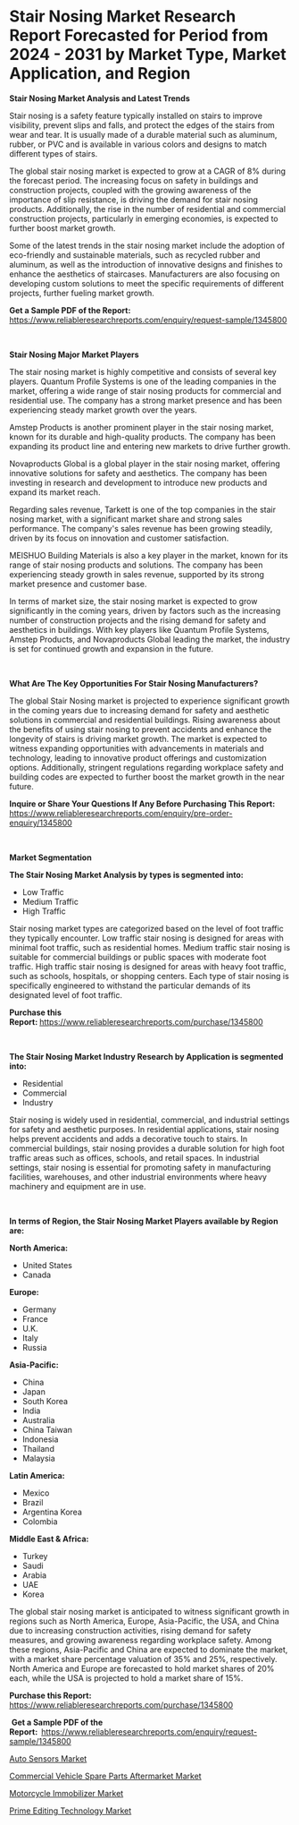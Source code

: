 <p><h1>Stair Nosing Market Research Report Forecasted for Period from 2024 -  2031 by Market Type, Market Application, and Region</h1></p><p><strong>Stair Nosing Market Analysis and Latest Trends</strong></p>
<p><p>Stair nosing is a safety feature typically installed on stairs to improve visibility, prevent slips and falls, and protect the edges of the stairs from wear and tear. It is usually made of a durable material such as aluminum, rubber, or PVC and is available in various colors and designs to match different types of stairs.</p><p>The global stair nosing market is expected to grow at a CAGR of 8% during the forecast period. The increasing focus on safety in buildings and construction projects, coupled with the growing awareness of the importance of slip resistance, is driving the demand for stair nosing products. Additionally, the rise in the number of residential and commercial construction projects, particularly in emerging economies, is expected to further boost market growth.</p><p>Some of the latest trends in the stair nosing market include the adoption of eco-friendly and sustainable materials, such as recycled rubber and aluminum, as well as the introduction of innovative designs and finishes to enhance the aesthetics of staircases. Manufacturers are also focusing on developing custom solutions to meet the specific requirements of different projects, further fueling market growth.</p></p>
<p><strong>Get a Sample PDF of the Report:&nbsp;</strong> <a href="https://www.reliableresearchreports.com/enquiry/request-sample/1345800">https://www.reliableresearchreports.com/enquiry/request-sample/1345800</a></p>
<p>&nbsp;</p>
<p><strong>Stair Nosing Major Market Players</strong></p>
<p><p>The stair nosing market is highly competitive and consists of several key players. Quantum Profile Systems is one of the leading companies in the market, offering a wide range of stair nosing products for commercial and residential use. The company has a strong market presence and has been experiencing steady market growth over the years.</p><p>Amstep Products is another prominent player in the stair nosing market, known for its durable and high-quality products. The company has been expanding its product line and entering new markets to drive further growth.</p><p>Novaproducts Global is a global player in the stair nosing market, offering innovative solutions for safety and aesthetics. The company has been investing in research and development to introduce new products and expand its market reach.</p><p>Regarding sales revenue, Tarkett is one of the top companies in the stair nosing market, with a significant market share and strong sales performance. The company's sales revenue has been growing steadily, driven by its focus on innovation and customer satisfaction.</p><p>MEISHUO Building Materials is also a key player in the market, known for its range of stair nosing products and solutions. The company has been experiencing steady growth in sales revenue, supported by its strong market presence and customer base.</p><p>In terms of market size, the stair nosing market is expected to grow significantly in the coming years, driven by factors such as the increasing number of construction projects and the rising demand for safety and aesthetics in buildings. With key players like Quantum Profile Systems, Amstep Products, and Novaproducts Global leading the market, the industry is set for continued growth and expansion in the future.</p></p>
<p>&nbsp;</p>
<p><strong>What Are The Key Opportunities For Stair Nosing Manufacturers?</strong></p>
<p><p>The global Stair Nosing market is projected to experience significant growth in the coming years due to increasing demand for safety and aesthetic solutions in commercial and residential buildings. Rising awareness about the benefits of using stair nosing to prevent accidents and enhance the longevity of stairs is driving market growth. The market is expected to witness expanding opportunities with advancements in materials and technology, leading to innovative product offerings and customization options. Additionally, stringent regulations regarding workplace safety and building codes are expected to further boost the market growth in the near future.</p></p>
<p><strong>Inquire or Share Your Questions If Any Before Purchasing This Report:</strong> <a href="https://www.reliableresearchreports.com/enquiry/pre-order-enquiry/1345800">https://www.reliableresearchreports.com/enquiry/pre-order-enquiry/1345800</a></p>
<p>&nbsp;</p>
<p><strong>Market Segmentation</strong></p>
<p><strong>The Stair Nosing Market Analysis by types is segmented into:</strong></p>
<p><ul><li>Low Traffic</li><li>Medium Traffic</li><li>High Traffic</li></ul></p>
<p><p>Stair nosing market types are categorized based on the level of foot traffic they typically encounter. Low traffic stair nosing is designed for areas with minimal foot traffic, such as residential homes. Medium traffic stair nosing is suitable for commercial buildings or public spaces with moderate foot traffic. High traffic stair nosing is designed for areas with heavy foot traffic, such as schools, hospitals, or shopping centers. Each type of stair nosing is specifically engineered to withstand the particular demands of its designated level of foot traffic.</p></p>
<p><strong>Purchase this Report:&nbsp;</strong><a href="https://www.reliableresearchreports.com/purchase/1345800">https://www.reliableresearchreports.com/purchase/1345800</a></p>
<p>&nbsp;</p>
<p><strong>The Stair Nosing Market Industry Research by Application is segmented into:</strong></p>
<p><ul><li>Residential</li><li>Commercial</li><li>Industry</li></ul></p>
<p><p>Stair nosing is widely used in residential, commercial, and industrial settings for safety and aesthetic purposes. In residential applications, stair nosing helps prevent accidents and adds a decorative touch to stairs. In commercial buildings, stair nosing provides a durable solution for high foot traffic areas such as offices, schools, and retail spaces. In industrial settings, stair nosing is essential for promoting safety in manufacturing facilities, warehouses, and other industrial environments where heavy machinery and equipment are in use.</p></p>
<p>&nbsp;</p>
<p><strong>In terms of Region, the Stair Nosing Market Players available by Region are:</strong></p>
<p>
    <p> <strong> North America: </strong>
        <ul>
            <li>United States</li>
            <li>Canada</li>
        </ul>
        </p> 
    <p> <strong> Europe: </strong>
        <ul>
            <li>Germany</li>
            <li>France</li>
            <li>U.K.</li>
            <li>Italy</li>
            <li>Russia</li>
        </ul>
        </p> 
    <p> <strong> Asia-Pacific: </strong>
        <ul>
            <li>China</li>
            <li>Japan</li>
            <li>South Korea</li>
            <li>India</li>
            <li>Australia</li>
            <li>China Taiwan</li>
            <li>Indonesia</li>
            <li>Thailand</li>
            <li>Malaysia</li>
        </ul>
        </p> 
    <p> <strong> Latin America: </strong>
        <ul>
            <li>Mexico</li>
            <li>Brazil</li>
            <li>Argentina Korea</li>
            <li>Colombia</li>
        </ul>
        </p> 
    <p> <strong> Middle East & Africa: </strong>
        <ul>
            <li>Turkey</li>
            <li>Saudi</li>
            <li>Arabia</li>
            <li>UAE</li>
            <li>Korea</li>
        </ul>
    </p>
    </p>
<p><p>The global stair nosing market is anticipated to witness significant growth in regions such as North America, Europe, Asia-Pacific, the USA, and China due to increasing construction activities, rising demand for safety measures, and growing awareness regarding workplace safety. Among these regions, Asia-Pacific and China are expected to dominate the market, with a market share percentage valuation of 35% and 25%, respectively. North America and Europe are forecasted to hold market shares of 20% each, while the USA is projected to hold a market share of 15%.</p></p>
<p><strong>Purchase this Report: </strong><a href="https://www.reliableresearchreports.com/purchase/1345800">https://www.reliableresearchreports.com/purchase/1345800</a></p>
<p>&nbsp;<strong>Get a Sample PDF of the Report:&nbsp;&nbsp;</strong><a href="https://www.reliableresearchreports.com/enquiry/request-sample/1345800">https://www.reliableresearchreports.com/enquiry/request-sample/1345800</a></p>
<p><strong></strong></p>
<p><p><a href="https://view.publitas.com/reportprime-1/auto-sensors-market-research-report-reveals-the-latest-trends-and-opportunities-of-this-market-for-period-from-2023-2030/">Auto Sensors Market</a></p><p><a href="https://view.publitas.com/reportprime-1/global-commercial-vehicle-spare-parts-aftermarket-market-by-types-applications-and-major-players-with-regional-growth-rate-analysis-and-development-situation-from-2023-to-2030/">Commercial Vehicle Spare Parts Aftermarket Market</a></p><p><a href="https://view.publitas.com/reportprime-1/motorcycle-immobilizer-market-furnish-information-about-market-size-market-share-market-dynamics-and-projections-spanning-from-2023-to-2030/">Motorcycle Immobilizer Market</a></p><p><a href="https://simplistic-meeting-7ee.notion.site/Prime-Editing-Technology-Market-Size-Growth-Outlook-from-2024-to-2031-projecting-at-Market-s-Trend-94b4a49c659e41b7b47179303e9d9973">Prime Editing Technology Market</a></p></p>
